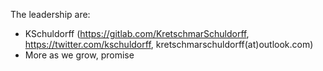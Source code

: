 The leadership are:

- KSchuldorff (https://gitlab.com/KretschmarSchuldorff, https://twitter.com/kschuldorff,  kretschmarschuldorff(at)outlook.com)
- More as we grow, promise